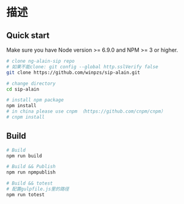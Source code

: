 # 描述

## Quick start

Make sure you have Node version >= 6.9.0 and NPM >= 3 or higher.

```bash
# clone ng-alain-sip repo
# 如果不能clone: git config --global http.sslVerify false
git clone https://github.com/winpzs/sip-alain.git

# change directory
cd sip-alain

# install npm package
npm install
# in china please use cnpm （https://github.com/cnpm/cnpm）
# cnpm install

```

## Build

```bash
# Build
npm run build

# Build && Publish
npm run npmpublish

# Build && totest
# 配置gulpfile.js里的路径
npm run totest
```
